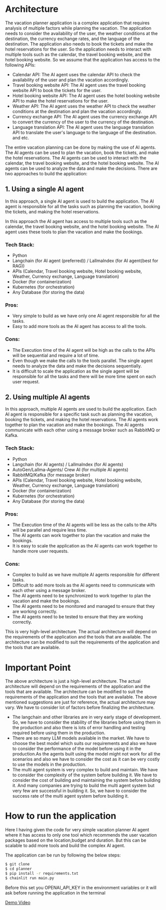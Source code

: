 # Architecture
The vacation planner application is a complex application that requires analysis of multiple factors while planning the vacation. The application needs to consider the availability of the user, the weather conditions at the destination, the currency exchange rates, and the language of the destination. The application also needs to book the tickets and make the hotel reservations for the user. So the application needs to interact with multiple tools such as the calendar, the travel booking website, and the hotel booking website. So we assume that the application has access to the following APIs:

- Calendar API: The AI agent uses the calendar API to check the availability of the user and plan the vacation accordingly.
- Travel booking website API: The AI agent uses the travel booking website API to book the tickets for the user.
- Hotel booking website API: The AI agent uses the hotel booking website API to make the hotel reservations for the user.
- Weather API: The AI agent uses the weather API to check the weather conditions at the destination and plan the vacation accordingly.
- Currency exchange API: The AI agent uses the currency exchange API to convert the currency of the user to the currency of the destination.
- Language translation API: The AI agent uses the language translation API to translate the user's language to the language of the destination. and etc.

The entire vacation planning can be done by making the use of AI agents. The AI agents can be used to plan the vacation, book the tickets, and make the hotel reservations. The AI agents can be used to interact with the calendar, the travel booking website, and the hotel booking website. The AI agents can be used to analyze the data and make the decisions. There are two approaches to build the application:

## 1. Using a single AI agent
In this approach, a single AI agent is used to build the application. The AI agent is responsible for all the tasks such as planning the vacation, booking the tickets, and making the hotel reservations.

In this approach the AI agent has access to multiple tools such as the calendar, the travel booking website, and the hotel booking website. The AI agent uses these tools to plan the vacation and make the bookings.

### Tech Stack:
- Python 
- Langchain (for AI agent (preferred)) / LallmaIndex (for AI agent(best for RAG))
- APIs (Calendar, Travel booking website, Hotel booking website, Weather, Currency exchange, Language translation)
- Docker (for containerization)
- Kubernetes (for orchestration)
- Any Database (for storing the data)  

### Pros:
- Very simple to build as we have only one AI agent responsible for all the tasks.
- Easy to add more tools as the AI agent has access to all the tools.

### Cons:
- The Execution time of the AI agent will be high as the calls to the APIs will be sequential and require a lot of time.
- Even though we make the calls to the tools parallel. The single agent needs to analyze the data and make the decisions sequentially.
- It is difficult to scale the application as the single agent will be responsible for all the tasks and there will be more time spent on each user request.

## 2. Using multiple AI agents
In this approach, multiple AI agents are used to build the application. Each AI agent is responsible for a specific task such as planning the vacation, booking the tickets, and making the hotel reservations. The AI agents work together to plan the vacation and make the bookings. The AI agents communicate with each other using a message broker such as RabbitMQ or Kafka.

### Tech Stack:
- Python
- Langchain (for AI agents) / LallmaIndex (for AI agents)
- AutoGen/Lallma-Agents/ Crew AI (for multiple AI agents)
- RabbitMQ/Kafka (for message broker)
- APIs (Calendar, Travel booking website, Hotel booking website, Weather, Currency exchange, Language translation)
- Docker (for containerization)
- Kubernetes (for orchestration)
- Any Database (for storing the data)

### Pros:
- The Execution time of the AI agents will be less as the calls to the APIs will be parallel and require less time.
- The AI agents can work together to plan the vacation and make the bookings.
- It is easy to scale the application as the AI agents can work together to handle more user requests.

### Cons:
- Complex to build as we have multiple AI agents responsible for different tasks.
- Difficult to add more tools as the AI agents need to communicate with each other using a message broker.
- The AI agents need to be synchronized to work together to plan the vacation and make the bookings.
- The AI agents need to be monitored and managed to ensure that they are working correctly.
- The AI agents need to be tested to ensure that they are working correctly.

This is very high-level architecture. The actual architecture will depend on the requirements of the application and the tools that are available. The architecture can be modified to suit the requirements of the application and the tools that are available. 

# Important Point
The above architecture is just a high-level architecture. The actual architecture will depend on the requirements of the application and the tools that are available. The architecture can be modified to suit the requirements of the application and the tools that are available. The above mentioned suggestions are just for reference, the actual architecture may vary. We have to consider lot of factors before finalizing the architecture. 

- The langchain and other libraries are in very early stage of development. So, we have to consider the stability of the libraries before using them in the production and also there is lots of error handling and testing required before using them in the production.
- There are so many LLM models available in the market. We have to choose the best model which suits our requirements and also we have to consider the performance of the model before using it in the production.As the agents built using the model might not work for all the scenarios and also we have to consider the cost as it can be very costly to use the models in the production.
- The multi agent system is very complex to build and maintain. We have to consider the complexity of the system before building it. We have to consider the cost of building and maintaining the system before building it. And many companies are trying to build the multi agent system but very few are successful in building it. So, we have to consider the success rate of the multi agent system before building it.





# How to run the application
Here I having given the code for very simple vacation planner AI agent where it has access to only one tool which recommends the user vacation packages based on the location,budget and duration. But this can be scalable to add more tools and build the complex AI agent.

The application can be run by following the below steps:
```bash
$ git clone
$ cd planner
$ pip install -r requirements.txt
$ chainlit run main.py
```
Before this set you OPENAI_API_KEY in the environment variables or it will ask before running the application in the terminal

[Demo Video](https://drive.google.com/file/d/1ckCylGtwX7dGf1POAj2qKybBntzjSijW/view?usp=drive_link)



